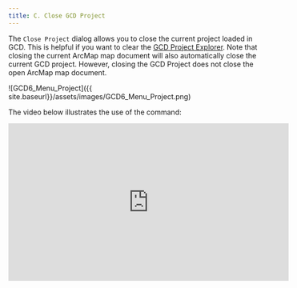 ```yaml
---
title: C. Close GCD Project
---
```


The `Close Project` dialog allows you to close the current project loaded in GCD. This is helpful if you want to clear the [GCD Project Explorer](http://gcd6help.joewheaton.org/gcd-command-reference/gcd-project-explorer). Note that closing the current ArcMap map document will also automatically close the current GCD project. However, closing the GCD Project does not close the open ArcMap map document. 

![GCD6_Menu_Project]({{ site.baseurl}}/assets/images/GCD6_Menu_Project.png)

The video below illustrates the use of the command:

<iframe width="560" height="315" src="https://www.youtube.com/embed/8PXniv2hpvA" frameborder="0" allowfullscreen></iframe>